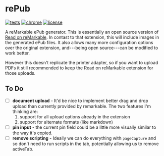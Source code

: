 rePub
=====

[![tests](https://github.com/brinkbotlabs/repub/actions/workflows/node.js.yml/badge.svg)](https://github.com/brinkbotlabs/repub/actions/workflows/node.js.yml)
[![chrome](https://img.shields.io/badge/chrome-extension-orange)](https://chrome.google.com/webstore/detail/repub/blkjpagbjaekkpojgcgdapmikoaolpbl)
[![license](https://img.shields.io/github/license/hafaio/repub)](LICENSE)

A reMarkable ePub generator. This is essentially an open source version of
[Read on reMarkable](https://chrome.google.com/webstore/detail/read-on-remarkable/bfhkfdnddlhfippjbflipboognpdpoeh).
In contast to that extension, this will include images in the generated ePub
files. It also allows many more configuration options over the original
extension, and---being open source---can be modified to work better.

However this doesn't replicate the printer adapter, so if you want to upload
PDFs it still recommended to keep the Read on reMarkable extension for those
uploads.


To Do
-----

- [ ] **document upload** - It'd be nice to implement better drag and drop
  upload than currently provided by remarkable. The two features I'm thinking are:
  1. support for all upload options already in the extension
  2. support for alternate formats (like markdown)
- [ ] **pin input** - the current pin field could be a little more visually
  similar to the way it's copied.
- [ ] **remove scripting** - Ideally we can do everything with `pageCapture`
  and so don't need to run scripts in the tab, potentially allowing us to
  remove activeTab.
